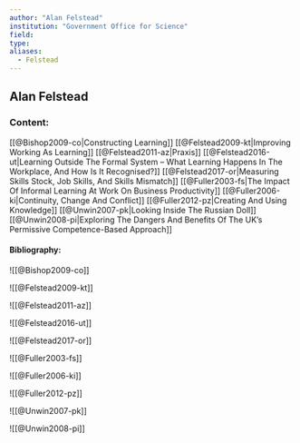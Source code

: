 ```yaml
---
author: "Alan Felstead"
institution: "Government Office for Science"
field:
type:
aliases:
  - Felstead
---
```


## Alan Felstead

### Content:
[[@Bishop2009-co|Constructing Learning]]
[[@Felstead2009-kt|Improving Working As Learning]]
[[@Felstead2011-az|Praxis]]
[[@Felstead2016-ut|Learning Outside The Formal System – What Learning Happens In The Workplace, And How Is It Recognised?]]
[[@Felstead2017-or|Measuring Skills Stock, Job Skills, And Skills Mismatch]]
[[@Fuller2003-fs|The Impact Of Informal Learning At Work On Business Productivity]]
[[@Fuller2006-ki|Continuity, Change And Conflict]]
[[@Fuller2012-pz|Creating And Using Knowledge]]
[[@Unwin2007-pk|Looking Inside The Russian Doll]]
[[@Unwin2008-pi|Exploring The Dangers And Benefits Of The UK’s Permissive Competence-Based Approach]]

#### Bibliography:

![[@Bishop2009-co]]

![[@Felstead2009-kt]]

![[@Felstead2011-az]]

![[@Felstead2016-ut]]

![[@Felstead2017-or]]

![[@Fuller2003-fs]]

![[@Fuller2006-ki]]

![[@Fuller2012-pz]]

![[@Unwin2007-pk]]

![[@Unwin2008-pi]]